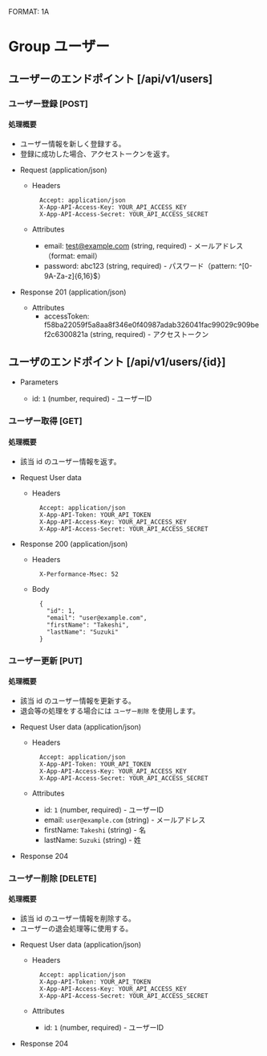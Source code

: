 FORMAT: 1A

# Group ユーザー
## ユーザーのエンドポイント [/api/v1/users]
### ユーザー登録 [POST]
#### 処理概要

* ユーザー情報を新しく登録する。
* 登録に成功した場合、アクセストークンを返す。

+ Request (application/json)

    + Headers

            Accept: application/json
            X-App-API-Access-Key: YOUR_API_ACCESS_KEY
            X-App-API-Access-Secret: YOUR_API_ACCESS_SECRET

    + Attributes
        + email: test@example.com (string, required) - メールアドレス（format: email）
        + password: abc123 (string, required) - パスワード（pattern: ^[0-9A-Za-z]{6,16}$）

+ Response 201 (application/json)

    + Attributes
        + accessToken: f58ba22059f5a8aa8f346e0f40987adab326041fac99029c909bef2c6300821a (string, required) - アクセストークン


## ユーザのエンドポイント [/api/v1/users/{id}]

+ Parameters

    + id: `1` (number, required) - ユーザーID

### ユーザー取得 [GET]

#### 処理概要

* 該当 id のユーザー情報を返す。

+ Request User data

    + Headers

            Accept: application/json
            X-App-API-Token: YOUR_API_TOKEN
            X-App-API-Access-Key: YOUR_API_ACCESS_KEY
            X-App-API-Access-Secret: YOUR_API_ACCESS_SECRET

+ Response 200 (application/json)

    + Headers

            X-Performance-Msec: 52

    + Body

            {
              "id": 1,
              "email": "user@example.com",
              "firstName": "Takeshi",
              "lastName": "Suzuki"
            }

### ユーザー更新 [PUT]

#### 処理概要

* 該当 id のユーザー情報を更新する。
* 退会等の処理をする場合には `ユーザー削除` を使用します。

+ Request User data (application/json)

    + Headers

            Accept: application/json
            X-App-API-Token: YOUR_API_TOKEN
            X-App-API-Access-Key: YOUR_API_ACCESS_KEY
            X-App-API-Access-Secret: YOUR_API_ACCESS_SECRET

    + Attributes
        + id: `1` (number, required) - ユーザーID
        + email: `user@example.com` (string) - メールアドレス
        + firstName: `Takeshi` (string) - 名
        + lastName: `Suzuki` (string) - 姓

+ Response 204

### ユーザー削除 [DELETE]

#### 処理概要

* 該当 id のユーザー情報を削除する。
* ユーザーの退会処理等に使用する。

+ Request User data (application/json)

    + Headers

            Accept: application/json
            X-App-API-Token: YOUR_API_TOKEN
            X-App-API-Access-Key: YOUR_API_ACCESS_KEY
            X-App-API-Access-Secret: YOUR_API_ACCESS_SECRET

    + Attributes
        + id: `1` (number, required) - ユーザーID

+ Response 204
